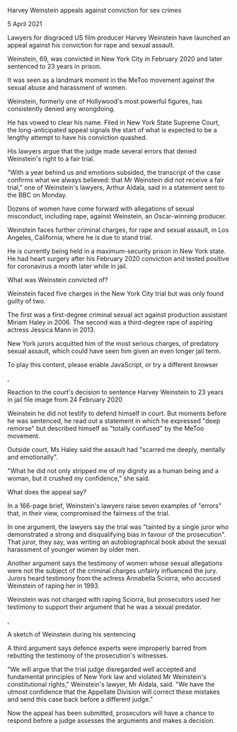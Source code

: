  Harvey Weinstein appeals against conviction for sex crimes

5 April 2021

 Lawyers for disgraced US film producer Harvey Weinstein have launched an
appeal against his conviction for rape and sexual assault.

Weinstein, 69, was convicted in New York City in February 2020 and later
sentenced to 23 years in prison.

It was seen as a landmark moment in the MeToo movement against the sexual
abuse and harassment of women.

Weinstein, formerly one of Hollywood's most powerful figures, has consistently
denied any wrongdoing.

He has vowed to clear his name. Filed in New York State Supreme Court, the
long-anticipated appeal signals the start of what is expected to be a lengthy
attempt to have his conviction quashed.

His lawyers argue that the judge made several errors that denied Weinstein's
right to a fair trial.

"With a year behind us and emotions subsided, the transcript of the case
confirms what we always believed: that Mr Weinstein did not receive a fair
trial," one of Weinstein's lawyers, Arthur Aidala, said in a statement sent to
the BBC on Monday.

Dozens of women have come forward with allegations of sexual misconduct,
including rape, against Weinstein, an Oscar-winning producer.

Weinstein faces further criminal charges, for rape and sexual assault, in Los
Angeles, California, where he is due to stand trial.

He is currently being held in a maximum-security prison in New York state. He
had heart surgery after his February 2020 conviction and tested positive for
coronavirus a month later while in jail.

 What was Weinstein convicted of?

Weinstein faced five charges in the New York City trial but was only found
guilty of two.

The first was a first-degree criminal sexual act against production assistant
Miriam Haley in 2006. The second was a third-degree rape of aspiring actress
Jessica Mann in 2013.

New York jurors acquitted him of the most serious charges, of predatory sexual
assault, which could have seen him given an even longer jail term.



 To play this content, please enable JavaScript, or try a different
browser

,

Reaction to the court's decision to sentence Harvey Weinstein to 23 years in
jail file image from 24 February 2020

Weinstein he did not testify to defend himself in court. But moments before he
was sentenced, he read out a statement in which he expressed "deep remorse"
but described himself as "totally confused" by the MeToo movement.

Outside court, Ms Haley said the assault had "scarred me deeply, mentally and
emotionally".

"What he did not only stripped me of my dignity as a human being and a woman,
but it crushed my confidence," she said.

 What does the appeal say?

In a 166-page brief, Weinstein's lawyers raise seven examples of "errors"
that, in their view, compromised the fairness of the trial.

In one argument, the lawyers say the trial was "tainted by a single juror who
demonstrated a strong and disqualifying bias in favour of the prosecution".
That juror, they say, was writing an autobiographical book about the sexual
harassment of younger women by older men.

Another argument says the testimony of women whose sexual allegations were not
the subject of the criminal charges unfairly influenced the jury. Jurors heard
testimony from the actress Annabella Sciorra, who accused Weinstein of raping
her in 1993.

Weinstein was not charged with raping Sciorra, but prosecutors used her
testimony to support their argument that he was a sexual predator.

,

A sketch of Weinstein during his sentencing

A third argument says defence experts were improperly barred from rebutting
the testimony of the prosecution's witnesses.

"We will argue that the trial judge disregarded well accepted and fundamental
principles of New York law and violated Mr Weinstein's constitutional rights,"
Weinstein's lawyer, Mr Aidala, said. "We have the utmost confidence that the
Appellate Division will correct these mistakes and send this case back before
a different judge."

Now the appeal has been submitted, prosecutors will have a chance to respond
before a judge assesses the arguments and makes a decision.

